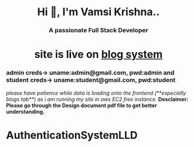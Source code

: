 <h1 align="center">Hi 👋, I'm Vamsi Krishna..</h1>
<h3 align="center">A passionate Full Stack Developer</h3>
<h1 align="center">site is live on <a href="https://blog-frontend-beta-red.vercel.app/login">blog system</a></a></h1>
<h3 >admin creds-> uname:admin@gmail.com, pwd:admin and student creds-> uname:student@gmail.com, pwd:student</h3>
<i>please have patience while data is loading onto the frontend (**especially blogs tab**) as i am running my site in aws EC2 free instance.</i>
<b>Desclaimer: Please go through the Design document pdf file to get better understanding.</b>














# AuthenticationSystemLLD
